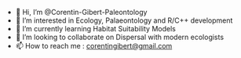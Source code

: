 - 👋 Hi, I’m @Corentin-Gibert-Paleontology
- 👀 I’m interested in Ecology, Palaeontology and R/C++ development
- 🌱 I’m currently learning Habitat Suitability Models
- 💞️ I’m looking to collaborate on Dispersal with modern ecologists
- 📫 How to reach me : corentingibert@gmail.com

<!---
Corentin-Gibert-Paleontology/Corentin-Gibert-Paleontology is a ✨ special ✨ repository because its `README.md` (this file) appears on your GitHub profile.
You can click the Preview link to take a look at your changes.
--->
